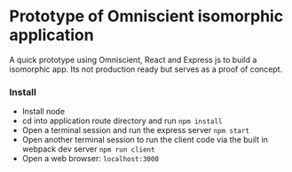 # Prototype of Omniscient isomorphic application

A quick prototype using Omniscient, React and Express js to build a isomorphic app. Its not production ready but serves as a proof of concept.

### Install
* Install node
* cd into application route directory and run ```npm install```
* Open a terminal session and run the express server ```npm start```
* Open another terminal session to run the client code via the built in webpack dev server ```npm run client```
* Open a web browser: ```localhost:3000```
